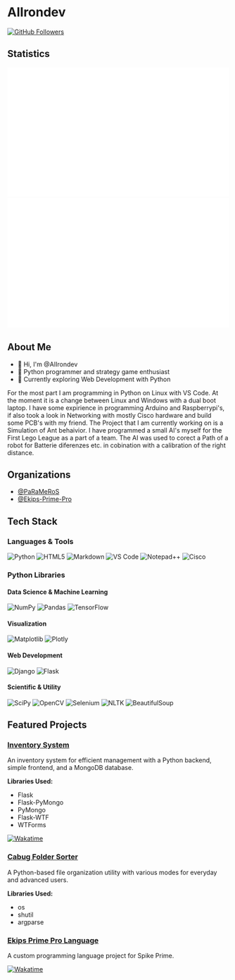 # AIIrondev

[![GitHub Followers](https://img.shields.io/github/followers/AIIrondev?label=Follow&logo=github&style=flat-square)](https://github.com/AIIrondev?tab=followers)

## Statistics

<div align="center">
  <img src="https://github.com/AIIrondev/github-stats/blob/master/generated/overview.svg" alt="GitHub Stats" />
  <img src="https://github.com/AIIrondev/github-stats/blob/master/generated/languages.svg" alt="Language Stats" />
</div>

## About Me

- 👋 Hi, I'm @AIIrondev
- 👀 Python programmer and strategy game enthusiast
- 🌱 Currently exploring Web Development with Python

For the most part I am programming in Python on Linux with VS Code. At the moment it is a change between Linux and Windows with a dual boot laptop.
I have some expirience in programming Arduino and Raspberrypi's, if also took a look in Networking with mostly Cisco hardware and build some PCB's with my friend.
The Project that I am currently working on is a Simulation of Ant behaivior.
I have programmed a small AI's myself for the First Lego League as a part of a team. The AI was used to corect a Path of a robot for Batterie diferenzes etc. in cobination with a calibration of the right distance.

## Organizations

- [@PaRaMeRoS](https://github.com/PaRaMeRoS)
- [@Ekips-Prime-Pro](https://github.com/Ekips-Prime-Pro)

## Tech Stack

### Languages & Tools

![Python](https://img.shields.io/badge/python-3670A0?style=flat-square&logo=python&logoColor=ffdd54)
![HTML5](https://img.shields.io/badge/html5-%23E34F26.svg?style=flat-square&logo=html5&logoColor=white)
![Markdown](https://img.shields.io/badge/markdown-%23000000.svg?style=flat-square&logo=markdown&logoColor=white)
![VS Code](https://img.shields.io/badge/VS%20Code-0078d7.svg?style=flat-square&logo=visual-studio-code&logoColor=white)
![Notepad++](https://img.shields.io/badge/Notepad++-90E59A.svg?style=flat-square&logo=notepad%2b%2b&logoColor=black)
![Cisco](https://img.shields.io/badge/Cisco-%23049fd9.svg?style=flat-square&logo=cisco&logoColor=white)

### Python Libraries

#### Data Science & Machine Learning

![NumPy](https://img.shields.io/badge/numpy-%23013243.svg?style=flat-square&logo=numpy&logoColor=white)
![Pandas](https://img.shields.io/badge/pandas-%23150458.svg?style=flat-square&logo=pandas&logoColor=white)
![TensorFlow](https://img.shields.io/badge/TensorFlow-%23FF6F00.svg?style=flat-square&logo=TensorFlow&logoColor=white)

#### Visualization

![Matplotlib](https://img.shields.io/badge/Matplotlib-%23ffffff.svg?style=flat-square&logo=Matplotlib&logoColor=black)
![Plotly](https://img.shields.io/badge/Plotly-%233F4F75.svg?style=flat-square&logo=plotly&logoColor=white)

#### Web Development

![Django](https://img.shields.io/badge/Django-%23092E20.svg?style=flat-square&logo=django&logoColor=white)
![Flask](https://img.shields.io/badge/Flask-%23000.svg?style=flat-square&logo=flask&logoColor=white)

#### Scientific & Utility

![SciPy](https://img.shields.io/badge/SciPy-%230C55A5.svg?style=flat-square&logo=scipy&logoColor=white)
![OpenCV](https://img.shields.io/badge/OpenCV-%235C3EE8.svg?style=flat-square&logo=opencv&logoColor=white)
![Selenium](https://img.shields.io/badge/Selenium-%2343B02A.svg?style=flat-square&logo=selenium&logoColor=white)
![NLTK](https://img.shields.io/badge/NLTK-%23276DC3.svg?style=flat-square&logo=python&logoColor=white)
![BeautifulSoup](https://img.shields.io/badge/BeautifulSoup-%233776AB.svg?style=flat-square&logo=python&logoColor=white)

## Featured Projects

### [Inventory System](https://github.com/AIIrondev/Inventarsystem)

An inventory system for efficient management with a Python backend, simple frontend, and a MongoDB database.

**Libraries Used:**

- Flask
- Flask-PyMongo
- PyMongo
- Flask-WTF
- WTForms

[![Wakatime](https://wakatime.com/badge/user/30b8509f-5e17-4d16-b6b8-3ca0f3f936d3/project/8a380b7f-389f-4a7e-8877-0fe9e1a4c243.svg)](https://wakatime.com/badge/user/30b8509f-5e17-4d16-b6b8-3ca0f3f936d3/project/8a380b7f-389f-4a7e-8877-0fe9e1a4c243)

### [Cabug Folder Sorter](https://github.com/AIIrondev/Cabug-Folder-Sorter)

A Python-based file organization utility with various modes for everyday and advanced users.

**Libraries Used:**

- os
- shutil
- argparse

### [Ekips Prime Pro Language](https://github.com/Ekips-Prime-Pro/Ekips-Prime-Pro-language)

A custom programming language project for Spike Prime.

[![Wakatime](https://wakatime.com/badge/user/30b8509f-5e17-4d16-b6b8-3ca0f3f936d3/project/0506c5d8-fdbc-457d-a889-1eec6a3429fd.svg)](https://wakatime.com/badge/user/30b8509f-5e17-4d16-b6b8-3ca0f3f936d3/project/0506c5d8-fdbc-457d-a889-1eec6a3429fd)

